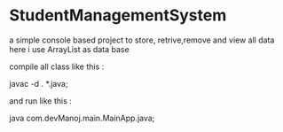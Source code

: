 # StudentManagementSystem
a simple console based project to store, retrive,remove and view all data here i use ArrayList as data base
 
compile all class like this :
 
 javac -d . *.java;
 
 and run like this :
 
 java com.devManoj.main.MainApp.java;
